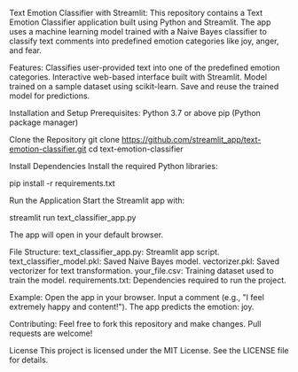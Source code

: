 Text Emotion Classifier with Streamlit:
This repository contains a Text Emotion Classifier application built using Python and Streamlit. The app uses a machine learning model trained with a Naive Bayes classifier to classify text comments into predefined emotion categories like joy, anger, and fear.


Features:
Classifies user-provided text into one of the predefined emotion categories.
Interactive web-based interface built with Streamlit.
Model trained on a sample dataset using scikit-learn.
Save and reuse the trained model for predictions.

Installation and Setup
Prerequisites:
Python 3.7 or above
pip (Python package manager)

Clone the Repository
git clone https://github.com/streamlit_app/text-emotion-classifier.git
cd text-emotion-classifier


Install Dependencies
Install the required Python libraries:

pip install -r requirements.txt



Run the Application
Start the Streamlit app with:


streamlit run text_classifier_app.py


The app will open in your default browser.





File Structure:
text_classifier_app.py: Streamlit app script.
text_classifier_model.pkl: Saved Naive Bayes model.
vectorizer.pkl: Saved vectorizer for text transformation.
your_file.csv: Training dataset used to train the model.
requirements.txt: Dependencies required to run the project.


Example:
Open the app in your browser.
Input a comment (e.g., "I feel extremely happy and content!").
The app predicts the emotion: joy.


Contributing:
Feel free to fork this repository and make changes. Pull requests are welcome!



License
This project is licensed under the MIT License. See the LICENSE file for details.




